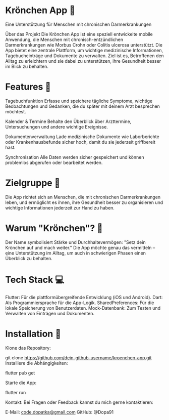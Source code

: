 # Krönchen App 🌟

Eine Unterstützung für Menschen mit chronischen Darmerkrankungen

Über das Projekt
Die Krönchen App ist eine speziell entwickelte mobile Anwendung, die Menschen mit chronisch-entzündlichen Darmerkrankungen wie Morbus Crohn oder Colitis ulcerosa unterstützt. Die App bietet eine zentrale Plattform, um wichtige medizinische Informationen, Tagebucheinträge und Dokumente zu verwalten. Ziel ist es, Betroffenen den Alltag zu erleichtern und sie dabei zu unterstützen, ihre Gesundheit besser im Blick zu behalten.

# Features 📱
Tagebuchfunktion
Erfasse und speichere tägliche Symptome, wichtige Beobachtungen und Gedanken, die du später mit deinem Arzt besprechen möchtest.

Kalender & Termine
Behalte den Überblick über Arzttermine, Untersuchungen und andere wichtige Ereignisse.

Dokumentenverwaltung
Lade medizinische Dokumente wie Laborberichte oder Krankenhausbefunde sicher hoch, damit du sie jederzeit griffbereit hast.

Synchronisation
Alle Daten werden sicher gespeichert und können problemlos abgerufen oder bearbeitet werden.

# Zielgruppe 🎯
Die App richtet sich an Menschen, die mit chronischen Darmerkrankungen leben, und ermöglicht es ihnen, ihre Gesundheit besser zu organisieren und wichtige Informationen jederzeit zur Hand zu haben.

# Warum "Krönchen"? 👑
Der Name symbolisiert Stärke und Durchhaltevermögen: "Setz dein Krönchen auf und mach weiter." Die App möchte genau das vermitteln – eine Unterstützung im Alltag, um auch in schwierigen Phasen einen Überblick zu behalten.

# Tech Stack 💻
Flutter: Für die plattformübergreifende Entwicklung (iOS und Android).
Dart: Als Programmiersprache für die App-Logik.
SharedPreferences: Für die lokale Speicherung von Benutzerdaten.
Mock-Datenbank: Zum Testen und Verwalten von Einträgen und Dokumenten.
# Installation 🚀
Klone das Repository:

git clone https://github.com/dein-github-username/kroenchen-app.git
Installiere die Abhängigkeiten:

flutter pub get

Starte die App:

flutter run

Kontakt:
Bei Fragen oder Feedback kannst du mich gerne kontaktieren:

E-Mail: code.dopatka@gmail.com
GitHub: @Dopa91
